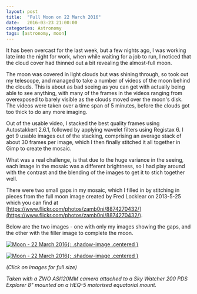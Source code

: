 ```yaml
---
layout: post
title:  "Full Moon on 22 March 2016"
date:   2016-03-23 21:00:00
categories: Astronomy
tags: [astronomy, moon]
---
```


It has been overcast for the last week, but a few nights ago, I was working late into the night for work, when while waiting for a job to run, I noticed that the cloud cover had thinned out a bit revealing the almost-full moon.

The moon was covered in light clouds but was shining through, so took out my telescope, and managed to take a number of videos of the moon behind the clouds. This is about as bad seeing as you can get with actually being able to see anything, with many of the frames in the videos ranging from overexposed to barely visible as the clouds moved over the moon's disk. The videos were taken over a time span of 5 minutes, before the clouds got too thick to do any more imaging.

Out of the usable video, I stacked the best quality frames using Autostakkert 2.6.1, followed by applying wavelet filters using Registax 6. I got 9 usable images out of the stacking, comprising an average stack of about 30 frames per image, which I then finally stitched it all together in Gimp to create the mosaic.

What was a real challenge, is that due to the huge variance in the seeing, each image in the mosaic was a different brightness, so I had play around with the contrast and the blending of the images to get it to stich together well.

There were two small gaps in my mosaic, which I filled in by stitching in pieces from the full moon image created by Fred Locklear on 2013-5-25 which you can find at [https://www.flickr.com/photos/zamb0ni/8874270432/](https://www.flickr.com/photos/zamb0ni/8874270432/).
<!--more-->

Below are the two images - one with only my images showing the gaps, and the other with the filler image to complete the moon.

[![Moon - 22 March 2016](/assets/images/astronomy/moon-2016-03-22-1-small.png){: .shadow-image .centered }](/assets/images/astronomy/moon-2016-03-22-1.png)

[![Moon - 22 March 2016](/assets/images/astronomy/moon-2016-03-22-2-small.png){: .shadow-image .centered }](/assets/images/astronomy/moon-2016-03-22-2.png)

_(Click on images for full size)_

_Taken with a ZWO ASI120MM camera attached to a Sky Watcher 200 PDS Explorer 8" mounted on a HEQ-5 motorised equatorial mount._
